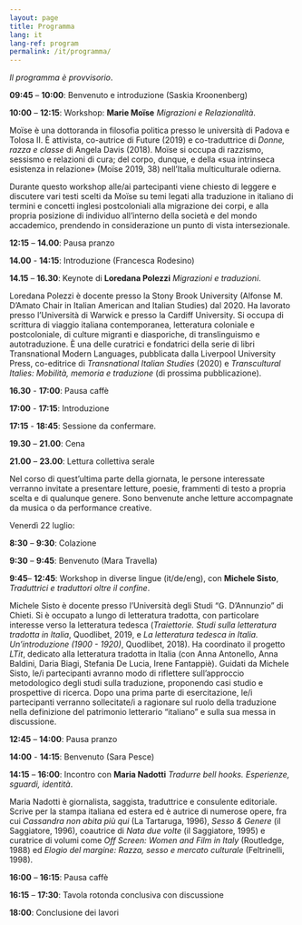 ```yaml
---
layout: page
title: Programma
lang: it
lang-ref: program
permalink: /it/programma/
---
```


_Il programma è provvisorio_.


**09:45** – **10:00**: Benvenuto e introduzione (Saskia Kroonenberg)

**10:00** – **12:15**: Workshop: **Marie Moïse** _Migrazioni e Relazionalità_.

Moïse è una dottoranda in filosofia politica presso le università di Padova e Tolosa II. È
attivista, co-autrice di Future (2019) e co-traduttrice di _Donne, razza e classe_ di Angela Davis
(2018). Moïse si occupa di razzismo, sessismo e relazioni di cura; del corpo, dunque, e della
«sua intrinseca esistenza in relazione» (Moïse 2019, 38) nell’Italia multiculturale odierna.

Durante questo workshop alle/ai partecipanti viene chiesto di leggere e discutere vari testi scelti
da Moïse su temi legati alla traduzione in italiano di termini e concetti inglesi postcoloniali alla
migrazione dei corpi, e alla propria posizione di individuo all’interno della società e del mondo
accademico, prendendo in considerazione un punto di vista intersezionale. 

**12:15** – **14.00**: Pausa pranzo

**14.00** - **14:15**: Introduzione (Francesca Rodesino)

**14.15** – **16.30**: Keynote di **Loredana Polezzi** _Migrazioni e traduzioni_.

Loredana Polezzi è docente presso la Stony Brook University (Alfonse M. D’Amato Chair in
Italian American and Italian Studies) dal 2020. Ha lavorato presso l’Università di Warwick e
presso la Cardiff University. Si occupa di scrittura di viaggio italiana contemporanea,
letteratura coloniale e postcoloniale, di culture migranti e diasporiche, di translinguismo e
autotraduzione. È una delle curatrici e fondatrici della serie di libri Transnational Modern
Languages, pubblicata dalla Liverpool University Press, co-editrice di _Transnational Italian
Studies_ (2020) e _Transcultural Italies: Mobilità, memoria e traduzione_ (di prossima
pubblicazione). 

**16.30** - **17:00**: Pausa caffè

**17:00** - **17:15**: Introduzione

**17:15** - **18:45**: Sessione da confermare.

**19.30** – **21.00**: Cena

**21.00** – **23.00**: Lettura collettiva serale

Nel corso di quest’ultima parte della giornata, le persone interessate verranno invitate a
presentare letture, poesie, frammenti di testo a propria scelta e di qualunque genere. Sono
benvenute anche letture accompagnate da musica o da performance creative. 

Venerdì 22 luglio:

**8:30** – **9:30**: Colazione

**9:30** – **9:45**: Benvenuto (Mara Travella)

**9:45**– **12:45**: Workshop in diverse lingue (it/de/eng), con **Michele Sisto**, _Traduttrici e
traduttori oltre il confine_.

Michele Sisto è docente presso l’Università degli Studi “G. D’Annunzio” di Chieti. Si è
occupato a lungo di letteratura tradotta, con particolare interesse verso la letteratura tedesca
(_Traiettorie. Studi sulla letteratura tradotta in Italia_, Quodlibet, 2019, e _La letteratura tedesca
in Italia. Un’introduzione (1900 - 1920)_, Quodlibet, 2018). Ha coordinato il progetto _LTit_,
dedicato alla letteratura tradotta in Italia (con Anna Antonello, Anna Baldini, Daria Biagi,
Stefania De Lucia, Irene Fantappiè).
Guidati da Michele Sisto, le/i partecipanti avranno modo di riflettere sull’approccio
metodologico degli studi sulla traduzione, proponendo casi studio e prospettive di ricerca. Dopo
una prima parte di esercitazione, le/i partecipanti verranno sollecitate/i a ragionare sul ruolo
della traduzione nella definizione del patrimonio letterario “italiano” e sulla sua messa in
discussione.

**12:45** – **14:00**: Pausa pranzo

**14:00** - **14:15**: Benvenuto (Sara Pesce)

**14:15** – **16:00**: Incontro con **Maria Nadotti** _Tradurre bell hooks. Esperienze, sguardi, identità_. 

Maria Nadotti è giornalista, saggista, traduttrice e consulente editoriale. Scrive per la stampa
italiana ed estera ed è autrice di numerose opere, fra cui _Cassandra non abita più qui_ (La
Tartaruga, 1996), _Sesso & Genere_ (il Saggiatore, 1996), coautrice di _Nata due volte_ (il
Saggiatore, 1995) e curatrice di volumi come _Off Screen: Women and Film in Italy_ (Routledge,
1988) ed _Elogio del margine: Razza, sesso e mercato culturale_ (Feltrinelli, 1998).
 
**16:00** – **16:15**: Pausa caffè

**16:15** – **17:30**: Tavola rotonda conclusiva con discussione

**18:00**: Conclusione dei lavori
